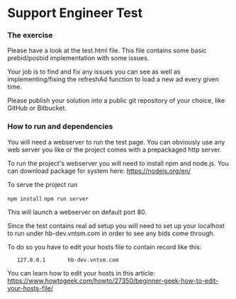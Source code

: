 # Support Engineer Test

### The exercise 

Please have a look at the test.html file. This file contains some basic prebid/posbid implementation with some issues. 

Your job is to find and fix any issues you can see as well as implementing/fixing the refreshAd function to load a new ad every given time.

Please publish your solution into a public git repository of your choice, like GitHub or Bitbucket. 

### How to run and dependencies

You will need a webserver to run the test page. You can obviously use any web server you like or the project comes with a prepackaged http server.

To run the project's webserver you will need to install npm and node.js. You can download package for system here: https://nodejs.org/en/

To serve the project run 

`npm install`
`npm run server`

This will launch a webserver on default port 80.

Since the test contains real ad setup you will need to set up your localhost to run under hb-dev.vntsm.com in order to see any bids come through.

To do so you have to edit your hosts file to contain record like this:

`	127.0.0.1       hb-dev.vntsm.com`

You can learn how to edit your hosts in this article: https://www.howtogeek.com/howto/27350/beginner-geek-how-to-edit-your-hosts-file/

